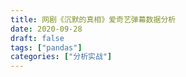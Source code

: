 ```yaml
---
title: 网剧《沉默的真相》爱奇艺弹幕数据分析
date: 2020-09-28
draft: false
tags: ["pandas"]
categories: ["分析实战"]
---
```


